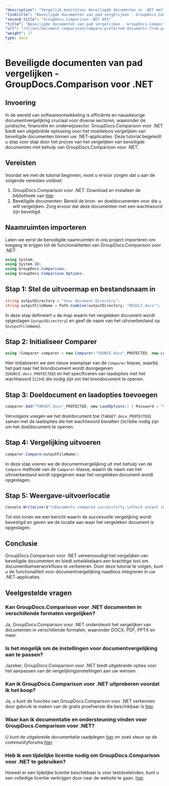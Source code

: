 ```yaml
---
"description": "Vergelijk moeiteloos beveiligde documenten in .NET met GroupDocs.Comparison voor naadloze integratie. Verbeter uw workflow voor documentbeheer."
"linktitle": "Beveiligde documenten van pad vergelijken - GroupDocs.Comparison voor .NET"
"second_title": "GroupDocs.Comparison .NET API"
"title": "Beveiligde documenten van pad vergelijken - GroupDocs.Comparison voor .NET"
"url": "/nl/net/document-comparison/compare-protected-documents-from-path/"
"weight": 17
type: docs
---
```

# Beveiligde documenten van pad vergelijken - GroupDocs.Comparison voor .NET

## Invoering
In de wereld van softwareontwikkeling is efficiënte en nauwkeurige documentvergelijking cruciaal voor diverse sectoren, waaronder de juridische, financiële en onderwijssector. GroupDocs.Comparison voor .NET biedt een uitgebreide oplossing voor het moeiteloos vergelijken van beveiligde documenten binnen uw .NET-applicaties. Deze tutorial begeleidt u stap voor stap door het proces van het vergelijken van beveiligde documenten met behulp van GroupDocs.Comparison voor .NET.
## Vereisten
Voordat we met de tutorial beginnen, moet u ervoor zorgen dat u aan de volgende vereisten voldoet:
1. GroupDocs.Comparison voor .NET: Download en installeer de bibliotheek van [hier](https://releases.groupdocs.com/comparison/net/).
2. Beveiligde documenten: Bereid de bron- en doeldocumenten voor die u wilt vergelijken. Zorg ervoor dat deze documenten met een wachtwoord zijn beveiligd.

## Naamruimten importeren
Laten we eerst de benodigde naamruimten in ons project importeren om toegang te krijgen tot de functionaliteiten van GroupDocs.Comparison voor .NET:
```csharp
using System;
using System.IO;
using GroupDocs.Comparison;
using GroupDocs.Comparison.Options;
```

## Stap 1: Stel de uitvoermap en bestandsnaam in
```csharp
string outputDirectory = "Your Document Directory";
string outputFileName = Path.Combine(outputDirectory, "RESULT.docx");
```
In deze stap definieert u de map waarin het vergeleken document wordt opgeslagen (`outputDirectory`) en geef de naam van het uitvoerbestand op (`outputFileName`).
## Stap 2: Initialiseer Comparer
```csharp
using (Comparer comparer = new Comparer("SOURCE.docx"_PROTECTED, new LoadOptions(){ Password = "1234" }))
```
Hier initialiseren we een nieuw exemplaar van de `Comparer` klasse, waarbij het pad naar het brondocument wordt doorgegeven (`SOURCE.docx_PROTECTED`) en het specificeren van laadopties met het wachtwoord (`1234`) die nodig zijn om het brondocument te openen.
## Stap 3: Doeldocument en laadopties toevoegen
```csharp
comparer.Add("TARGET.docx"_PROTECTED, new LoadOptions() { Password = "5678" });
```
Vervolgens voegen we het doeldocument toe (`TARGET.docx_PROTECTED`) samen met de laadopties die het wachtwoord bevatten (`5678`die nodig zijn om het doeldocument te openen.
## Stap 4: Vergelijking uitvoeren
```csharp
comparer.Compare(outputFileName);
```
In deze stap voeren we de documentvergelijking uit met behulp van de `Compare` methode van de `Comparer` klasse, waarin de naam van het uitvoerbestand wordt opgegeven waar het vergeleken document wordt opgeslagen.
## Stap 5: Weergave-uitvoerlocatie
```csharp
Console.WriteLine($"\nDocuments compared successfully.\nCheck output in {Directory.GetCurrentDirectory()}.");
```
Tot slot tonen we een bericht waarin de succesvolle vergelijking wordt bevestigd en geven we de locatie aan waar het vergeleken document is opgeslagen.

## Conclusie
GroupDocs.Comparison voor .NET vereenvoudigt het vergelijken van beveiligde documenten en biedt ontwikkelaars een krachtige tool om documentbeheerworkflows te verbeteren. Door deze tutorial te volgen, kunt u de functionaliteit voor documentvergelijking naadloos integreren in uw .NET-applicaties.
## Veelgestelde vragen
### Kan GroupDocs.Comparison voor .NET documenten in verschillende formaten vergelijken?
Ja, GroupDocs.Comparison voor .NET ondersteunt het vergelijken van documenten in verschillende formaten, waaronder DOCX, PDF, PPTX en meer.
### Is het mogelijk om de instellingen voor documentvergelijking aan te passen?
Jazeker, GroupDocs.Comparison voor .NET biedt uitgebreide opties voor het aanpassen van de vergelijkingsinstellingen aan uw wensen.
### Kan ik GroupDocs.Comparison voor .NET uitproberen voordat ik het koop?
Ja, u kunt de functies van GroupDocs.Comparison voor .NET verkennen door gebruik te maken van de gratis proefversie die beschikbaar is [hier](https://releases.groupdocs.com/).
### Waar kan ik documentatie en ondersteuning vinden voor GroupDocs.Comparison voor .NET?
U kunt de uitgebreide documentatie raadplegen [hier](https://tutorials.groupdocs.com/comparison/net/) en zoek steun op de communityforums [hier](https://forum.groupdocs.com/c/comparison/12).
### Heb ik een tijdelijke licentie nodig om GroupDocs.Comparison voor .NET te gebruiken?
Hoewel er een tijdelijke licentie beschikbaar is voor testdoeleinden, kunt u een volledige licentie verkrijgen door naar de website te gaan. [hier](https://purchase.groupdocs.com/buy).